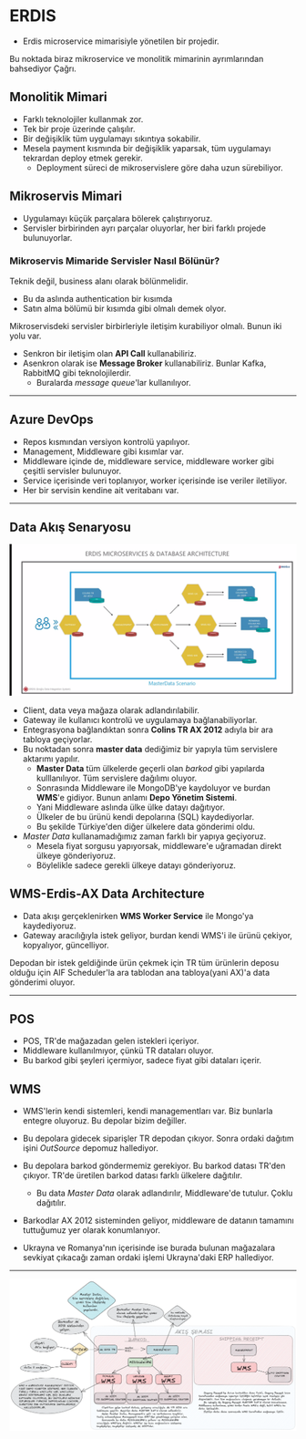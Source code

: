 # ERDIS

- Erdis microservice mimarisiyle yönetilen bir projedir.

Bu noktada biraz mikroservice ve monolitik mimarinin ayrımlarından bahsediyor Çağrı.

## Monolitik Mimari

- Farklı teknolojiler kullanmak zor.
- Tek bir proje üzerinde çalışılır.
- Bir değişiklik tüm uygulamayı sıkıntıya sokabilir.
- Mesela payment kısmında bir değişiklik yaparsak, tüm uygulamayı tekrardan deploy etmek gerekir.
  - Deployment süreci de mikroservislere göre daha uzun sürebiliyor.

## Mikroservis Mimari

- Uygulamayı küçük parçalara bölerek çalıştırıyoruz.
- Servisler birbirinden ayrı parçalar oluyorlar, her biri farklı projede bulunuyorlar.

### Mikroservis Mimaride Servisler Nasıl Bölünür?

Teknik değil, business alanı olarak bölünmelidir.

- Bu da aslında authentication bir kısımda
- Satın alma bölümü bir kısımda gibi olmalı demek olyor.

Mikroservisdeki servisler birbirleriyle iletişim kurabiliyor olmalı. Bunun iki yolu var.

- Senkron bir iletişim olan **API Call** kullanabiliriz.
- Asenkron olarak ise **Message Broker** kullanabiliriz. Bunlar Kafka, RabbitMQ gibi teknolojilerdir.
  - Buralarda _message queue_'lar kullanılıyor.

---

## Azure DevOps

- Repos kısmından versiyon kontrolü yapılıyor.
- Management, Middleware gibi kısımlar var.
- Middleware içinde de, middleware service, middleware worker gibi çeşitli servisler bulunuyor.
- Service içerisinde veri toplanıyor, worker içerisinde ise veriler iletiliyor.
- Her bir servisin kendine ait veritabanı var.

---

## Data Akış Senaryosu

![](./assets/erdis.png)

- Client, data veya mağaza olarak adlandırılabilir.
- Gateway ile kullanıcı kontrolü ve uygulamaya bağlanabiliyorlar.
- Entegrasyona bağlandıktan sonra **Colins TR AX 2012** adıyla bir ara tabloya geçiyorlar.
- Bu noktadan sonra **master data** dediğimiz bir yapıyla tüm servislere aktarımı yapılır.
  - **Master Data** tüm ülkelerde geçerli olan _barkod_ gibi yapılarda kulllanılıyor. Tüm servislere dağılımı oluyor.
  - Sonrasında Middleware ile MongoDB'ye kaydoluyor ve burdan **WMS**'e gidiyor. Bunun anlamı **Depo Yönetim Sistemi**.
  - Yani Middleware aslında ülke ülke datayı dağıtıyor.
  - Ülkeler de bu ürünü kendi depolarına (SQL) kaydediyorlar.
  - Bu şekilde Türkiye'den diğer ülkelere data gönderimi oldu.
- _Master Data_ kullanamadığımız zaman farklı bir yapıya geçiyoruz.
  - Mesela fiyat sorgusu yapıyorsak, middleware'e uğramadan direkt ülkeye gönderiyoruz.
  - Böylelikle sadece gerekli ülkeye datayı gönderiyoruz.

## WMS-Erdis-AX Data Architecture

- Data akışı gerçeklenirken **WMS Worker Service** ile Mongo'ya kaydediyoruz.
- Gateway aracılığıyla istek geliyor, burdan kendi WMS'i ile ürünü çekiyor, kopyalıyor, güncelliyor.

Depodan bir istek geldiğinde ürün çekmek için TR tüm ürünlerin deposu olduğu için AIF Scheduler'la ara tablodan ana tabloya(yani AX)'a data gönderimi oluyor.

---

## POS

- POS, TR'de mağazadan gelen istekleri içeriyor.
- Middleware kullanılmıyor, çünkü TR dataları oluyor.
- Bu barkod gibi şeyleri içermiyor, sadece fiyat gibi dataları içerir.

## WMS

- WMS'lerin kendi sistemleri, kendi managementları var. Biz bunlarla entegre oluyoruz. Bu depolar bizim değiller.
- Bu depolara gidecek siparişler TR depodan çıkıyor. Sonra ordaki dağıtım işini _OutSource_ depomuz hallediyor.
- Bu depolara barkod göndermemiz gerekiyor. Bu barkod datası TR'den çıkıyor. TR'de üretilen barkod datası farklı ülkelere dağıtılır.
  - Bu data _Master Data_ olarak adlandırılır, Middleware'de tutulur. Çoklu dağıtılır.
- Barkodlar AX 2012 sisteminden geliyor, middleware de datanın tamamını tuttuğumuz yer olarak konumlanıyor.

- Ukrayna ve Romanya'nın içerisinde ise burada bulunan mağazalara sevkiyat çıkacağı zaman ordaki işlemi Ukrayna'daki ERP hallediyor.

---

![](./assets/barcode-shipping-receipt.png)
